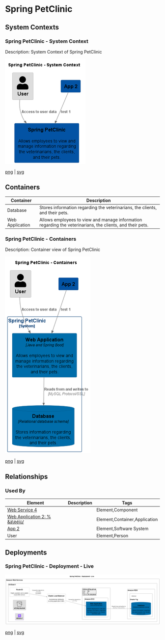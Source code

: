 # Spring PetClinic

## System Contexts

### Spring PetClinic - System Context

Description: System Context of Spring PetClinic

![system_context Spring PetClinic](../../images/system_context%20Spring%20PetClinic.png)

[png](../../images/system_context%20Spring%20PetClinic.png) | [svg](../../images/system_context%20Spring%20PetClinic.svg)


## Containers

| Container | Description |
| --- | --- |
| Database | Stores information regarding the veterinarians, the clients, and their pets. |
| Web Application | Allows employees to view and manage information regarding the veterinarians, the clients, and their pets. |

### Spring PetClinic - Containers

Description: Container view of Spring PetClinic

![container Spring PetClinic](../../images/container%20Spring%20PetClinic.png)

[png](../../images/container%20Spring%20PetClinic.png) | [svg](../../images/container%20Spring%20PetClinic.svg)


## Relationships

### Used By

| Element | Description | Tags |
| --- | --- | --- |
| [Web Service 4](../../../software-systems/App%202/Web%20Application%202_%20_______à_èéìù_/README.md) |  | Element,Component |
| [Web Application 2:     % &à\èéìù/](../../../software-systems/App%202/Web%20Application%202_%20_______à_èéìù_/README.md) |  | Element,Container,Application |
| [App 2](../../../software-systems/App%202/README.md) |  | Element,Software System |
| User |  | Element,Person |

## Deployments

### Spring PetClinic - Deployment - Live

![AmazonWebServicesDeployment](../../images/AmazonWebServicesDeployment.png)

[png](../../images/AmazonWebServicesDeployment.png) | [svg](../../images/AmazonWebServicesDeployment.svg)


